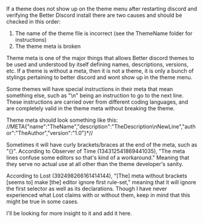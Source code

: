 If a theme does not show up on the theme menu after restarting discord and verifying the Better Discord install there are two causes and should be checked in this order:
1) The name of the theme file is incorrect (see the ThemeName folder for instructions)
2) The theme meta is broken

Theme meta is one of the major things that allows Better discord themes to be used and understood by itself defining names, descriptions, versions, etc. If a theme is without a meta, then it is not a theme, it is only a bunch of stylings pertaining to better discord and wont show up in the theme menu.

Some themes will have special instructions in their meta that mean something else, such as "\n" being an instruction to go to the next line. These instructions are carried over from different coding languages, and are completely valid in the theme meta without breaking the theme.

Theme meta should look something like this:
//META{"name":"TheName","description":"TheDescription\nNewLine","author":"TheAuthor","version":"1.0"}*//

Sometimes it will have curly brackets/braces at the end of the meta, such as "{}".
According to Observer of Time (134312541869441035), "The meta lines confuse some editors so that's kind of a workaround." Meaning that they serve no actual use at all other than the theme developer's sanity.

According to Lost (392498266161414144), "[The] meta without brackets [seems to] make [the] editor ignore first rule-set," meaning that it will ignore the first selector as well as its declarations. Though I have never experienced what Lost claims with or without them, keep in mind that this might be true in some cases.

I'll be looking for more insight to it and add it here.
